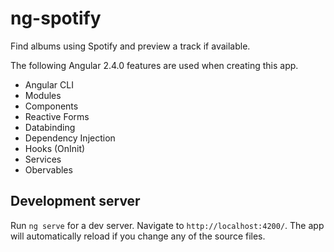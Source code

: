 # ng-spotify

Find albums using Spotify and preview a track if available.

The following Angular 2.4.0 features are used when creating this app.

* Angular CLI
* Modules
* Components
* Reactive Forms
* Databinding
* Dependency Injection
* Hooks (OnInit)
* Services
* Obervables

## Development server

Run `ng serve` for a dev server. Navigate to `http://localhost:4200/`. The app will automatically reload if you change any of the source files.

